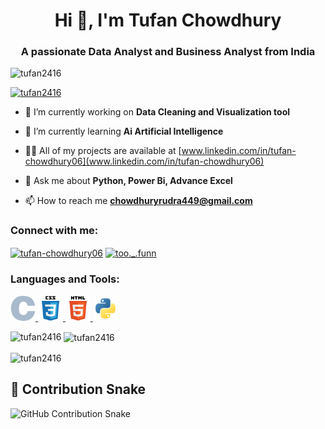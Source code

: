 <h1 align="center">Hi 👋, I'm Tufan Chowdhury</h1>
<h3 align="center">A passionate Data Analyst and Business Analyst from India</h3>

<p align="left"> <img src="https://komarev.com/ghpvc/?username=tufan2416&label=Profile%20views&color=0e75b6&style=flat" alt="tufan2416" /> </p>

<p align="left"> <a href="https://github.com/ryo-ma/github-profile-trophy"><img src="https://github-profile-trophy.vercel.app/?username=tufan2416" alt="tufan2416" /></a> </p>

- 🔭 I’m currently working on **Data Cleaning and Visualization tool**

- 🌱 I’m currently learning **Ai Artificial Intelligence**

- 👨‍💻 All of my projects are available at [www.linkedin.com/in/tufan-chowdhury06](www.linkedin.com/in/tufan-chowdhury06)

- 💬 Ask me about **Python, Power Bi, Advance Excel**

- 📫 How to reach me **chowdhuryrudra449@gmail.com**

<h3 align="left">Connect with me:</h3>
<p align="left">
<a href="https://linkedin.com/in/tufan-chowdhury06" target="blank"><img align="center" src="https://raw.githubusercontent.com/rahuldkjain/github-profile-readme-generator/master/src/images/icons/Social/linked-in-alt.svg" alt="tufan-chowdhury06" height="30" width="40" /></a>
<a href="https://instagram.com/too._.funn" target="blank"><img align="center" src="https://raw.githubusercontent.com/rahuldkjain/github-profile-readme-generator/master/src/images/icons/Social/instagram.svg" alt="too._.funn" height="30" width="40" /></a>
</p>

<h3 align="left">Languages and Tools:</h3>
<p align="left"> <a href="https://www.cprogramming.com/" target="_blank" rel="noreferrer"> <img src="https://raw.githubusercontent.com/devicons/devicon/master/icons/c/c-original.svg" alt="c" width="40" height="40"/> </a> <a href="https://www.w3schools.com/css/" target="_blank" rel="noreferrer"> <img src="https://raw.githubusercontent.com/devicons/devicon/master/icons/css3/css3-original-wordmark.svg" alt="css3" width="40" height="40"/> </a> <a href="https://www.w3.org/html/" target="_blank" rel="noreferrer"> <img src="https://raw.githubusercontent.com/devicons/devicon/master/icons/html5/html5-original-wordmark.svg" alt="html5" width="40" height="40"/> </a> <a href="https://www.python.org" target="_blank" rel="noreferrer"> <img src="https://raw.githubusercontent.com/devicons/devicon/master/icons/python/python-original.svg" alt="python" width="40" height="40"/> </a> </p>

<p><img align="left" src="https://github-readme-stats.vercel.app/api/top-langs?username=tufan2416&show_icons=true&locale=en&layout=compact" alt="tufan2416" /></p>

<p>&nbsp;<img align="center" src="https://github-readme-stats.vercel.app/api?username=tufan2416&show_icons=true&locale=en" alt="tufan2416" /></p>

<p><img align="center" src="https://github-readme-streak-stats.herokuapp.com/?user=tufan2416&" alt="tufan2416" /></p>




## 🐍 Contribution Snake

<picture>
  <source media="(prefers-color-scheme: dark)" srcset="https://raw.githubusercontent.com/Yashkumarverma623/Yashkumarverma623/output/github-snake-dark.svg" />
  <source media="(prefers-color-scheme: dark)" srcset="https://raw.githubusercontent.com/Yashkumarverma623/Yashkumarverma623/output/github-snake.svg" />
  <img alt="GitHub Contribution Snake" src="https://raw.githubusercontent.com/Yashkumarverma623/Yashkumarverma623/output/github-snake.svg" />
</picture>


